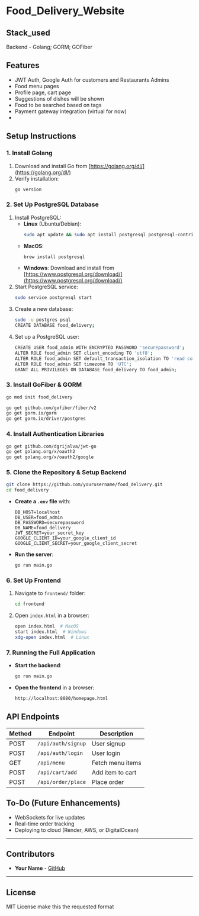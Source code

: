 # Food_Delivery_Website




## Stack_used

Backend - Golang; GORM; GOFiber


## Features

- JWT Auth, Google Auth for customers and Restaurants Admins
- Food menu pages
- Profile page, cart page
- Suggestions of dishes will be shown
- Food to be searched based on tags
- Payment gateway integration (virtual for now)
- 

## Setup Instructions
### **1. Install Golang**
1. Download and install Go from [https://golang.org/dl/](https://golang.org/dl/)
2. Verify installation:
   ```sh
   go version
   ```

### **2. Set Up PostgreSQL Database**
1. Install PostgreSQL:
   - **Linux** (Ubuntu/Debian):
     ```sh
     sudo apt update && sudo apt install postgresql postgresql-contrib
     ```
   - **MacOS**:
     ```sh
     brew install postgresql
     ```
   - **Windows**:
     Download and install from [https://www.postgresql.org/download/](https://www.postgresql.org/download/)
2. Start PostgreSQL service:
   ```sh
   sudo service postgresql start
   ```
3. Create a new database:
   ```sh
   sudo -u postgres psql
   CREATE DATABASE food_delivery;
   ```
4. Set up a PostgreSQL user:
   ```sh
   CREATE USER food_admin WITH ENCRYPTED PASSWORD 'securepassword';
   ALTER ROLE food_admin SET client_encoding TO 'utf8';
   ALTER ROLE food_admin SET default_transaction_isolation TO 'read committed';
   ALTER ROLE food_admin SET timezone TO 'UTC';
   GRANT ALL PRIVILEGES ON DATABASE food_delivery TO food_admin;
   ```

### **3. Install GoFiber & GORM**
```sh
go mod init food_delivery

go get github.com/gofiber/fiber/v2
go get gorm.io/gorm
go get gorm.io/driver/postgres
```

### **4. Install Authentication Libraries**
```sh
go get github.com/dgrijalva/jwt-go
go get golang.org/x/oauth2
go get golang.org/x/oauth2/google
```

### **5. Clone the Repository & Setup Backend**
```sh
git clone https://github.com/yourusername/food_delivery.git
cd food_delivery
```
- **Create a `.env` file** with:
  ```env
  DB_HOST=localhost
  DB_USER=food_admin
  DB_PASSWORD=securepassword
  DB_NAME=food_delivery
  JWT_SECRET=your_secret_key
  GOOGLE_CLIENT_ID=your_google_client_id
  GOOGLE_CLIENT_SECRET=your_google_client_secret
  ```
- **Run the server**:
  ```sh
  go run main.go
  ```

### **6. Set Up Frontend**
1. Navigate to `frontend/` folder:
   ```sh
   cd frontend
   ```
2. Open `index.html` in a browser:
   ```sh
   open index.html  # MacOS
   start index.html  # Windows
   xdg-open index.html  # Linux
   ```

### **7. Running the Full Application**
- **Start the backend**:
  ```sh
  go run main.go
  ```
- **Open the frontend** in a browser:
  ```sh
  http://localhost:8080/homepage.html
  ```

## API Endpoints
| Method | Endpoint | Description |
|--------|----------------|-------------|
| POST   | `/api/auth/signup` | User signup |
| POST   | `/api/auth/login` | User login |
| GET    | `/api/menu` | Fetch menu items |
| POST   | `/api/cart/add` | Add item to cart |
| POST   | `/api/order/place` | Place order |

## To-Do (Future Enhancements)
- WebSockets for live updates
- Real-time order tracking
- Deploying to cloud (Render, AWS, or DigitalOcean)

---
## Contributors
- **Your Name** - [GitHub](https://github.com/InfamousFreak)

---
## License
MIT License
make this the requested format 

